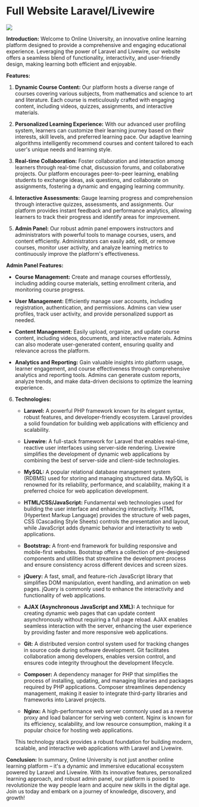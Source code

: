 # Full Website Laravel/Livewire
 
<img src="https://github.com/mahancrx/Full-Website-Laravel-Livewire/assets/87831227/f6e30c04-ee57-496f-b6be-da77a4ffc3f0">
<p>


**Introduction:**
Welcome to Online University, an innovative online learning platform designed to provide a comprehensive and engaging educational experience. Leveraging the power of Laravel and Livewire, our website offers a seamless blend of functionality, interactivity, and user-friendly design, making learning both efficient and enjoyable.

**Features:**

1. **Dynamic Course Content:** Our platform hosts a diverse range of courses covering various subjects, from mathematics and science to art and literature. Each course is meticulously crafted with engaging content, including videos, quizzes, assignments, and interactive materials.

2. **Personalized Learning Experience:** With our advanced user profiling system, learners can customize their learning journey based on their interests, skill levels, and preferred learning pace. Our adaptive learning algorithms intelligently recommend courses and content tailored to each user's unique needs and learning style.

3. **Real-time Collaboration:** Foster collaboration and interaction among learners through real-time chat, discussion forums, and collaborative projects. Our platform encourages peer-to-peer learning, enabling students to exchange ideas, ask questions, and collaborate on assignments, fostering a dynamic and engaging learning community.

4. **Interactive Assessments:** Gauge learning progress and comprehension through interactive quizzes, assessments, and assignments. Our platform provides instant feedback and performance analytics, allowing learners to track their progress and identify areas for improvement.

5. **Admin Panel:** Our robust admin panel empowers instructors and administrators with powerful tools to manage courses, users, and content efficiently. Administrators can easily add, edit, or remove courses, monitor user activity, and analyze learning metrics to continuously improve the platform's effectiveness.

**Admin Panel Features:**

- **Course Management:** Create and manage courses effortlessly, including adding course materials, setting enrollment criteria, and monitoring course progress.
  
- **User Management:** Efficiently manage user accounts, including registration, authentication, and permissions. Admins can view user profiles, track user activity, and provide personalized support as needed.

- **Content Management:** Easily upload, organize, and update course content, including videos, documents, and interactive materials. Admins can also moderate user-generated content, ensuring quality and relevance across the platform.

- **Analytics and Reporting:** Gain valuable insights into platform usage, learner engagement, and course effectiveness through comprehensive analytics and reporting tools. Admins can generate custom reports, analyze trends, and make data-driven decisions to optimize the learning experience.



6. **Technologies:**

    - **Laravel:** A powerful PHP framework known for its elegant syntax, robust features, and developer-friendly ecosystem. Laravel provides a solid foundation for building web applications with efficiency and scalability.
    
    - **Livewire:** A full-stack framework for Laravel that enables real-time, reactive user interfaces using server-side rendering. Livewire simplifies the development of dynamic web applications by combining the best of server-side and client-side technologies.
    
    - **MySQL:** A popular relational database management system (RDBMS) used for storing and managing structured data. MySQL is renowned for its reliability, performance, and scalability, making it a preferred choice for web application development.
    
    - **HTML/CSS/JavaScript:** Fundamental web technologies used for building the user interface and enhancing interactivity. HTML (Hypertext Markup Language) provides the structure of web pages, CSS (Cascading Style Sheets) controls the presentation and layout, while JavaScript adds dynamic behavior and interactivity to web applications.
    
    - **Bootstrap:** A front-end framework for building responsive and mobile-first websites. Bootstrap offers a collection of pre-designed components and utilities that streamline the development process and ensure consistency across different devices and screen sizes.
    
    - **jQuery:** A fast, small, and feature-rich JavaScript library that simplifies DOM manipulation, event handling, and animation on web pages. jQuery is commonly used to enhance the interactivity and functionality of web applications.
    
    - **AJAX (Asynchronous JavaScript and XML):** A technique for creating dynamic web pages that can update content asynchronously without requiring a full page reload. AJAX enables seamless interaction with the server, enhancing the user experience by providing faster and more responsive web applications.
    
    - **Git:** A distributed version control system used for tracking changes in source code during software development. Git facilitates collaboration among developers, enables version control, and ensures code integrity throughout the development lifecycle.
    
    - **Composer:** A dependency manager for PHP that simplifies the process of installing, updating, and managing libraries and packages required by PHP applications. Composer streamlines dependency management, making it easier to integrate third-party libraries and frameworks into Laravel projects.
    
    - **Nginx:** A high-performance web server commonly used as a reverse proxy and load balancer for serving web content. Nginx is known for its efficiency, scalability, and low resource consumption, making it a popular choice for hosting web applications.
    
    This technology stack provides a robust foundation for building modern, scalable, and interactive web applications with Laravel and Livewire.

**Conclusion:**
In summary, Online University is not just another online learning platform – it's a dynamic and immersive educational ecosystem powered by Laravel and Livewire. With its innovative features, personalized learning approach, and robust admin panel, our platform is poised to revolutionize the way people learn and acquire new skills in the digital age. Join us today and embark on a journey of knowledge, discovery, and growth!
</p>

